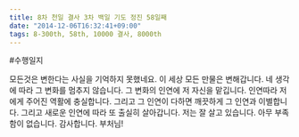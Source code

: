 ```yaml
---
title: 8차 천일 결사 3차 백일 기도 정진 58일째
date: "2014-12-06T16:32:41+09:00"
tags: 8-300th, 58th, 10000 결사, 8000th
---
```


#수행일지

모든것은 변한다는 사실을 기억하지 못했네요. 이 세상 모든 만물은 변해갑니다. 네 생각에 따라 그 변화를 멈추지 않습니다. 그 변화의 인연에 저 자신을 맡깁니다. 인연따라 저에게 주어진 역활에 충실합니다. 그리고 그 인연이 다하면 깨끗하게 그 인연과 이별합니다. 그리고 새로운 인연에 따라 또 출실히 살아갑니다. 저는 잘 살고 있습니다. 아무 부족함이 없습니다. 감사합니다. 부처님!
